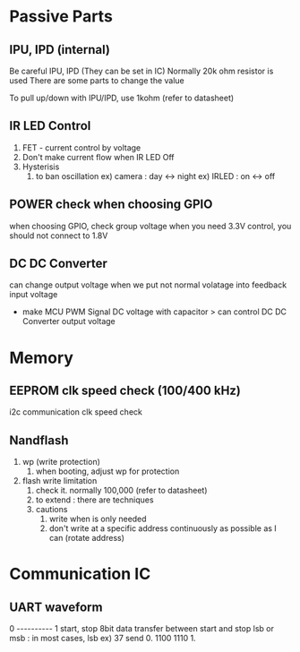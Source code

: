 # Passive Parts
## IPU, IPD (internal)
Be careful IPU, IPD (They can be set in IC)
Normally 20k ohm resistor is used
There are some parts to change the value

To pull up/down with IPU/IPD, use 1kohm (refer to datasheet)

## IR LED Control
1. FET - current control by voltage
2. Don't make current flow when IR LED Off
3. Hysterisis
    1. to ban oscillation
        ex) camera : day <-> night
        ex) IRLED : on <-> off

## POWER check when choosing GPIO
when choosing GPIO, check group voltage
when you need 3.3V control, you should not connect to 1.8V

## DC DC Converter
can change output voltage when we put not normal volatage into feedback input voltage
- make MCU PWM Signal   DC voltage  with capacitor > can control DC DC Converter output voltage

# Memory
## EEPROM clk speed check (100/400 kHz)
i2c communication clk speed check

## Nandflash 
1. wp (write protection)
    1. when booting, adjust wp for protection
2. flash write limitation
    1. check it. normally 100,000 (refer to datasheet)
    2. to extend : there are techniques 
    3. cautions 
        1. write when is only needed 
        2. don't write at a specific address continuously as possible as I can (rotate address)

# Communication IC
## UART waveform
0 ---------- 1
start, stop
8bit data transfer between start and stop
lsb or msb : in most cases, lsb
ex) 37 send 0. 1100 1110 1.

